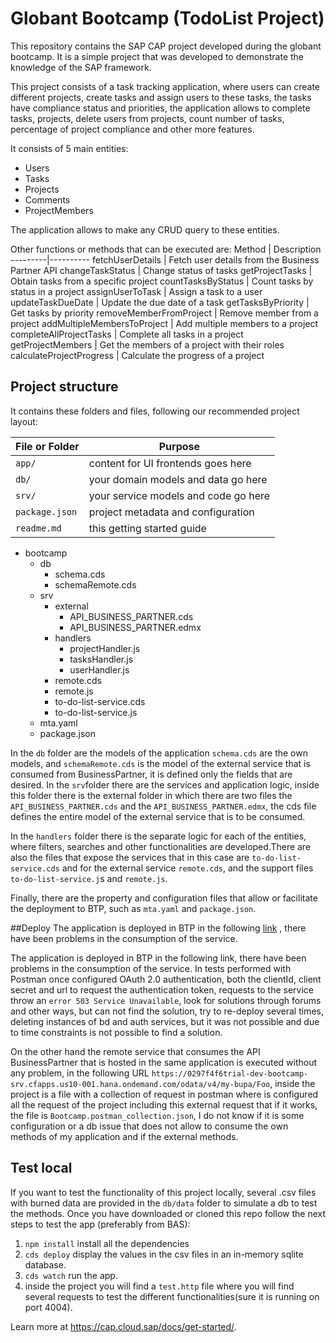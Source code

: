 # Globant Bootcamp (TodoList Project)

This repository contains the SAP CAP project developed during the globant bootcamp. It is a simple project that was developed to demonstrate the knowledge of the SAP framework.

This project consists of a task tracking application, where users can create different projects, create tasks and assign users to these tasks, the tasks have compliance status and priorities, the application allows to complete tasks, projects, delete users from projects, count number of tasks, percentage of project compliance and other more features.

It consists of 5 main entities:
* Users
* Tasks
* Projects
* Comments
* ProjectMembers

The application allows to make any CRUD query to these entities. 

Other functions or methods that can be executed are:
Method | Description
---------|----------
fetchUserDetails | Fetch user details from the Business Partner API
changeTaskStatus | Change status of tasks
getProjectTasks  | Obtain tasks from a specific project
countTasksByStatus | Count tasks by status in a project
assignUserToTask | Assign a task to a user 
updateTaskDueDate | Update the due date of a task
getTasksByPriority | Get tasks by priority
removeMemberFromProject | Remove member from a project
addMultipleMembersToProject | Add multiple members to a project
completeAllProjectTasks | Complete all tasks in a project
getProjectMembers | Get the members of a project with their roles
calculateProjectProgress  | Calculate the progress of a project

## Project structure

It contains these folders and files, following our recommended project layout:

File or Folder | Purpose
---------|----------
`app/` | content for UI frontends goes here
`db/` | your domain models and data go here
`srv/` | your service models and code go here
`package.json` | project metadata and configuration
`readme.md` | this getting started guide

- bootcamp
  - db 
    - schema.cds
    - schemaRemote.cds
  - srv
    - external
      - API_BUSINESS_PARTNER.cds
      - API_BUSINESS_PARTNER.edmx
    - handlers
      - projectHandler.js
      - tasksHandler.js
      - userHandler.js
    - remote.cds
    - remote.js
    - to-do-list-service.cds
    - to-do-list-service.js
  - mta.yaml
  - package.json

In the `db` folder are the models of the application `schema.cds` are the own models, and `schemaRemote.cds` is the model of the external service that is consumed from BusinessPartner, it is defined only the fields that are desired. In the `srv`folder there are the services and application logic, inside this folder there is the external folder in which there are two files the `API_BUSINESS_PARTNER.cds` and the `API_BUSINESS_PARTNER.edmx`, the cds file defines the entire model of the external service that is to be consumed.

In the `handlers` folder there is the separate logic for each of the entities, where filters, searches and other functionalities are developed.There are also the files that expose the services that in this case are `to-do-list-service.cds` and for the external service `remote.cds`, and the support files `to-do-list-service.j`s and `remote.js`.

Finally, there are the property and configuration files that allow or facilitate the deployment to BTP, such as `mta.yaml` and `package.json`.

##Deploy
The application is deployed in BTP in the following [link](https://0297f4f6trial-dev-bootcamp-srv.cfapps.us10-001.hana.ondemand.com) , there have been problems in the consumption of the service.

The application is deployed in BTP in the following link, there have been problems in the consumption of the service. In tests performed with Postman once configured OAuth 2.0 authentication, both the clientId, client secret and url to request the authentication token, requests to the service throw an `error 503 Service Unavailable`, look for solutions through forums and other ways, but can not find the solution, try to re-deploy several times, deleting instances of bd and auth services, but it was not possible and due to time constraints is not possible to find a solution.

On the other hand the remote service that consumes the API BusinessPartner that is hosted in the same application is executed without any problem, in the following URL `https://0297f4f6trial-dev-bootcamp-srv.cfapps.us10-001.hana.ondemand.com/odata/v4/my-bupa/Foo`, inside the project is a file with a collection of request in postman where is configured all the request of the project including this external request that if it works, the file is `Bootcamp.postman_collection.json`, I do not know if it is some configuration or a db issue that does not allow to consume the own methods of my application and if the external methods.

## Test local
If you want to test the functionality of this project locally, several .csv files with burned data are provided in the `db/data` folder to simulate a db to test the methods. 
Once you have downloaded or cloned this repo follow the next steps to test the app (preferably from BAS):
1. `npm install` install all the dependencies
2. `cds deploy` display the values in the csv files in an in-memory sqlite database.
3. `cds watch` run the app.
4. inside the project you will find a `test.http` file where you will find several requests to test the different functionalities(sure it is running on port 4004).



Learn more at https://cap.cloud.sap/docs/get-started/.
